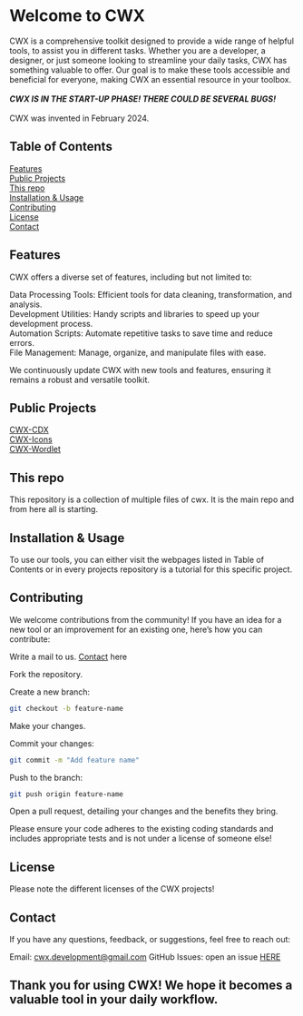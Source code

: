 <h1>Welcome to CWX</h1>
CWX is a comprehensive toolkit designed to provide a wide range of helpful tools, to assist you in different tasks. Whether you are a developer, a designer, or just someone looking to streamline your daily tasks, CWX has something valuable to offer. Our goal is to make these tools accessible and beneficial for everyone, making CWX an essential resource in your toolbox.
</br></br>
<b><em>CWX IS IN THE START-UP PHASE! THERE COULD BE SEVERAL BUGS!</em></b>
</br></br>
CWX was invented in February 2024.

## Table of Contents
[Features](#features)</br>
[Public Projects](#public-projects)</br>
[This repo](#this-repo)</br>
[Installation & Usage](#installation--usage)</br>
[Contributing](#contributing)</br>
[License](#license)</br>
[Contact](#contact)</br>

## Features
CWX offers a diverse set of features, including but not limited to:

Data Processing Tools: Efficient tools for data cleaning, transformation, and analysis.</br>
Development Utilities: Handy scripts and libraries to speed up your development process.</br>
Automation Scripts: Automate repetitive tasks to save time and reduce errors.</br>
File Management: Manage, organize, and manipulate files with ease.</br>

We continuously update CWX with new tools and features, ensuring it remains a robust and versatile toolkit.
## Public Projects
[CWX-CDX](https://github.com/thuner2007/cdx)</br>
[CWX-Icons](https://github.com/thuner2007/cwx_icons)</br>
[CWX-Wordlet](https://cwx-wordlet-nu.vercel.app)

## This repo
This repository is a collection of multiple files of cwx. It is the main repo and from here all is starting.
## Installation & Usage
To use our tools, you can either visit the webpages listed in Table of Contents or in every projects repository is a tutorial for this specific project.

## Contributing
We welcome contributions from the community! If you have an idea for a new tool or an improvement for an existing one, here’s how you can contribute:

Write a mail to us. [Contact](#contact) here

Fork the repository.

Create a new branch:

```sh
git checkout -b feature-name
```
Make your changes.

Commit your changes:
```sh
git commit -m "Add feature name"
```

Push to the branch:
```sh
git push origin feature-name
```

Open a pull request, detailing your changes and the benefits they bring.

Please ensure your code adheres to the existing coding standards and includes appropriate tests and is not under a license of someone else!

## License
Please note the different licenses of the CWX projects!

## Contact
If you have any questions, feedback, or suggestions, feel free to reach out:

Email: cwx.development@gmail.com
GitHub Issues: open an issue [HERE](https://github.com/thuner2007/cwx-main/issues/new)

<h2>Thank you for using CWX! We hope it becomes a valuable tool in your daily workflow.</h2>
